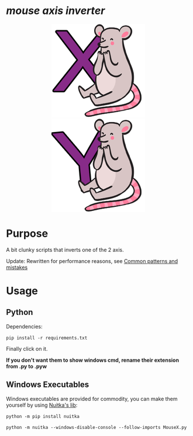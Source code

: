 # ***mouse axis inverter***
<p align="center">
  <img src="/icons/iconX.png" />
  <img src="/icons/iconY.png" />
</p>

# Purpose
A bit clunky scripts that inverts one of the 2 axis. 

Update: Rewritten for performance reasons, see [Common patterns and mistakes](https://github.com/boppreh/keyboard#common-patterns-and-mistakes)

# Usage 
## Python
Dependencies:
```shell
pip install -r requirements.txt
```
Finally click on it. 

**If you don't want them to show windows cmd, rename their extension from .py to .pyw**

## Windows Executables 
Windows executables are provided for commodity, you can make them yourself by using [Nuitka's lib](https://nuitka.net/doc/user-manual.html):
```shell 
python -m pip install nuitka
```
```shell
python -m nuitka --windows-disable-console --follow-imports MouseX.py
```